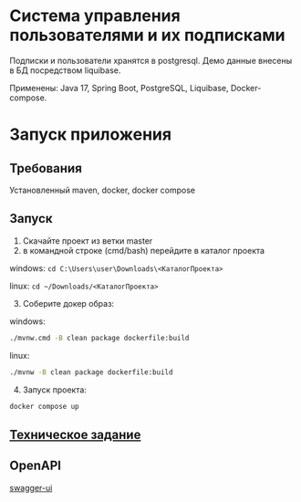 
# Система управления пользователями и их подписками

Подписки и пользователи хранятся в postgresql. Демо данные внесены в БД посредством liquibase.

Применены: Java 17, Spring Boot, PostgreSQL, Liquibase, Docker-compose.

# Запуск приложения
## Требования
Установленный maven, docker, docker compose

## Запуск
1) Скачайте проект из ветки master
2) в командной строке (cmd/bash) перейдите в каталог проекта

windows: `cd C:\Users\user\Downloads\<КаталогПроекта>`

linux: `cd ~/Downloads/<КаталогПроекта>`

3) Соберите докер образ:

windows:
```bash
./mvnw.cmd -B clean package dockerfile:build
```

linux:
```bash
./mvnw -B clean package dockerfile:build
```

4) Запуск проекта:
```bash
docker compose up
```

## [Техническое задание](tech_spec_java_spring_final_v2.pdf)

## OpenAPI
[swagger-ui](http://127.0.0.1:8080/swagger-ui/index.html)
